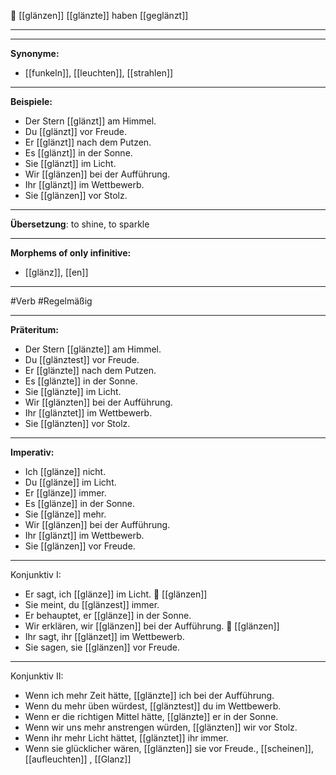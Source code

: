 🌟 [[glänzen]]
[[glänzte]]
haben [[geglänzt]]

---

---

**Synonyme:**

- [[funkeln]], [[leuchten]], [[strahlen]]

---

**Beispiele:**

- Der Stern [[glänzt]] am Himmel.
- Du [[glänzt]] vor Freude.
- Er [[glänzt]] nach dem Putzen.
- Es [[glänzt]] in der Sonne.
- Sie [[glänzt]] im Licht.
- Wir [[glänzen]] bei der Aufführung.
- Ihr [[glänzt]] im Wettbewerb.
- Sie [[glänzen]] vor Stolz.

---

**Übersetzung**:
to shine, to sparkle

---

**Morphems of only infinitive:**

- [[glänz]], [[en]]

---

#Verb #Regelmäßig

---

**Präteritum:**

- Der Stern [[glänzte]] am Himmel.
- Du [[glänztest]] vor Freude.
- Er [[glänzte]] nach dem Putzen.
- Es [[glänzte]] in der Sonne.
- Sie [[glänzte]] im Licht.
- Wir [[glänzten]] bei der Aufführung.
- Ihr [[glänztet]] im Wettbewerb.
- Sie [[glänzten]] vor Stolz.

---

**Imperativ:**

- Ich [[glänze]] nicht.
- Du [[glänze]] im Licht.
- Er [[glänze]] immer.
- Es [[glänze]] in der Sonne.
- Sie [[glänze]] mehr.
- Wir [[glänzen]] bei der Aufführung.
- Ihr [[glänzt]] im Wettbewerb.
- Sie [[glänzen]] vor Freude.

---

Konjunktiv I:

- Er sagt, ich [[glänze]] im Licht.
  🌟 [[glänzen]]
- Sie meint, du [[glänzest]] immer.
- Er behauptet, er [[glänze]] in der Sonne.
- Wir erklären, wir [[glänzen]] bei der Aufführung.
  🌟 [[glänzen]]
- Ihr sagt, ihr [[glänzet]] im Wettbewerb.
- Sie sagen, sie [[glänzen]] vor Freude.

---

Konjunktiv II:

- Wenn ich mehr Zeit hätte, [[glänzte]] ich bei der Aufführung.
- Wenn du mehr üben würdest, [[glänztest]] du im Wettbewerb.
- Wenn er die richtigen Mittel hätte, [[glänzte]] er in der Sonne.
- Wenn wir uns mehr anstrengen würden, [[glänzten]] wir vor Stolz.
- Wenn ihr mehr Licht hättet, [[glänztet]] ihr immer.
- Wenn sie glücklicher wären, [[glänzten]] sie vor Freude., [[scheinen]], [[aufleuchten]]
  , [[Glanz]]
